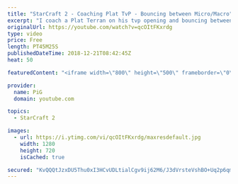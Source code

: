 ```yaml
---
title: "StarCraft 2 - Coaching Plat TvP - Bouncing between Micro/Macro"
excerpt: "I coach a Plat Terran on his tvp opening and bouncing between micro and macro -- Watch live at https://www.twitch.tv/x5_pig"
originalUrl: https://youtube.com/watch?v=qcOItFKxrdg
type: video
price: Free
length: PT45M25S
publishedDateTime: 2018-12-21T08:42:45Z
heat: 50

featuredContent: "<iframe width=\"800\" height=\"500\" frameborder=\"0\" src=\"https://www.youtube.com/embed/qcOItFKxrdg\" allow=\"accelerometer; autoplay; encrypted-media; gyroscope; picture-in-picture\" allowfullscreen></iframe>"

provider:
  name: PiG
  domain: youtube.com

topics:
  - StarCraft 2

images:
  - url: https://i.ytimg.com/vi/qcOItFKxrdg/maxresdefault.jpg
    width: 1280
    height: 720
    isCached: true

secured: "KvQQQtJzxDU5Thu0xI3HCvUDLtialCgv9ij62M6/J3dVrsteVshBO+Uq2p6qmoF6DYunft2yS91l9tsmmwUzPhiaV4vItp7tVe82y6yZdL4PrgMNfmcSTUpJ6GEqoaQiKGZasR7KBiCBUhsNTT/uTIuPg1ExU4n3gfsQNvJUA5fem70FB2BVStHq5YMbaH2zMrxBCQwZd2ikSMlnChl982nv6wjme7SaOvfnyzpQonmWfU7bsD6qmXW12FAQrvPDvy8KVuPlND870zCTCeaSJWOrjbtbi0rXHUvlLwhPnXsMF78dtnpft+MH5exqXJuJAtDfYvuScQs85yqwu4lIespxq5pqYItX6XlX7EXdPZBwkCWANsLb41w7h086Yt2WQPWX4Z4XwwRm9xIPQr1ZvnuIyreUJbTj91MCSTYCQk4=;Yrf5gBIXieHZzjZrSlIRHg=="
---
```


